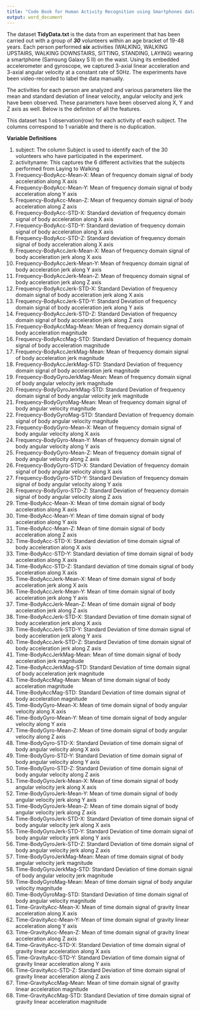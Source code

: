 ```yaml
---
title: "Code Book for Human Activity Recognition using Smartphones data"
output: word_document
---
```


The dataset __TidyData.txt__ is the data from an experiment that has been carried out with a group of ___30___ volunteers within an age bracket of 19-48 years. Each person performed ___six___ activities (WALKING, WALKING UPSTAIRS, WALKING DOWNSTAIRS, SITTING, STANDING, LAYING) wearing a smartphone (Samsung Galaxy S II) on the waist. 
Using its embedded accelerometer and gyroscope, we captured 3-axial linear acceleration and 3-axial angular velocity at a constant rate of 50Hz. The experiments have been video-recorded to label the data manually. 


The activities for each person are analyzed and various parameters like the mean and standard deviation of linear velocity, angular velocity and jerk have been observed. These parameters have been observed along X, Y and Z axis as well. Below is the definiton of all the features.

This dataset has 1 observation(row) for each activity of each subject. The columns correspond to 1 variable and there is no duplication.


__Variable Definitions__

1. subject: The column Subject is used to identify each of the 30 volunteers who have participated in the experiment. 
2. activityname: This captures the 6 different activities that the subjects performed from Laying to Walking
3. Frequency-BodyAcc-Mean-X: Mean of frequency domain signal of body acceleration along X axis
4. Frequency-BodyAcc-Mean-Y: Mean of frequency domain signal of body acceleration along Y axis
5. Frequency-BodyAcc-Mean-Z: Mean of frequency domain signal of body acceleration along Z axis
6. Frequency-BodyAcc-STD-X: Standard deviation of frequency domain signal of body acceleration along X axis
7. Frequency-BodyAcc-STD-Y: Standard deviation of frequency domain signal of body acceleration along X axis
8. Frequency-BodyAcc-STD-Z: Standard deviation of frequency domain signal of body acceleration along X axis
9. Frequency-BodyAccJerk-Mean-X: Mean of frequency domain signal of body acceleration jerk along X axis
10. Frequency-BodyAccJerk-Mean-Y: Mean of frequency domain signal of body acceleration jerk along Y axis
11. Frequency-BodyAccJerk-Mean-Z: Mean of frequency domain signal of body acceleration jerk along Z axis
12. Frequency-BodyAccJerk-STD-X: Standard Deviation of frequency domain signal of body acceleration jerk along X axis
13. Frequency-BodyAccJerk-STD-Y: Standard Deviation of frequency domain signal of body acceleration jerk along Y axis
14. Frequency-BodyAccJerk-STD-Z: Standard Deviation of frequency domain signal of body acceleration jerk along Z axis
15. Frequency-BodyAccMag-Mean: Mean of frequency domain signal of body acceleration magnitude
16. Frequency-BodyAccMag-STD: Standard Deviation of frequency domain signal of body acceleration magnitude
17. Frequency-BodyAccJerkMag-Mean: Mean of frequency domain signal of body acceleration jerk magnitude
18. Frequency-BodyAccJerkMag-STD: Standard Deviation of frequency domain signal of body acceleration jerk magnitude
19. Frequency-BodyGyroJerkMag-Mean: Mean of frequency domain signal of body angular velocity jerk magnitude
20. Frequency-BodyGyroJerkMag-STD: Standard Deviation of frequency domain signal of body angular velocity jerk magnitude
21. Frequency-BodyGyroMag-Mean: Mean of frequency domain signal of body angular velocity magnitude
22. Frequency-BodyGyroMag-STD: Standard Deviation of frequency domain signal of body angular velocity magnitude
23. Frequency-BodyGyro-Mean-X: Mean of frequency domain signal of body angular velocity along X axis
24. Frequency-BodyGyro-Mean-Y: Mean of frequency domain signal of body angular velocity along Y axis
25. Frequency-BodyGyro-Mean-Z: Mean of frequency domain signal of body angular velocity along Z axis
26. Frequency-BodyGyro-STD-X: Standard Deviation of frequency domain signal of body angular velocity along X axis
27. Frequency-BodyGyro-STD-Y: Standard Deviation of frequency domain signal of body angular velocity along Y axis
28. Frequency-BodyGyro-STD-Z: Standard Deviation of frequency domain signal of body angular velocity along Z axis
29. Time-BodyAcc-Mean-X: Mean of time domain signal of body acceleration along X axis
30. Time-BodyAcc-Mean-Y: Mean of time domain signal of body acceleration along Y axis
31. Time-BodyAcc-Mean-Z: Mean of time domain signal of body acceleration along Z axis
32. Time-BodyAcc-STD-X: Standard deviation of time domain signal of body acceleration along X axis
33. Time-BodyAcc-STD-Y: Standard deviation of time domain signal of body acceleration along X axis
34. Time-BodyAcc-STD-Z: Standard deviation of time domain signal of body acceleration along X axis
35. Time-BodyAccJerk-Mean-X: Mean of time domain signal of body acceleration jerk along X axis
36. Time-BodyAccJerk-Mean-Y: Mean of time domain signal of body acceleration jerk along Y axis
37. Time-BodyAccJerk-Mean-Z: Mean of time domain signal of body acceleration jerk along Z axis
38. Time-BodyAccJerk-STD-X: Standard Deviation of time domain signal of body acceleration jerk along X axis
39. Time-BodyAccJerk-STD-Y: Standard Deviation of time domain signal of body acceleration jerk along Y axis
40. Time-BodyAccJerk-STD-Z: Standard Deviation of time domain signal of body acceleration jerk along Z axis
41. Time-BodyAccJerkMag-Mean: Mean of time domain signal of body acceleration jerk magnitude
42. Time-BodyAccJerkMag-STD: Standard Deviation of time domain signal of body acceleration jerk magnitude
43. Time-BodyAccMag-Mean: Mean of time domain signal of body acceleration magnitude
44. Time-BodyAccMag-STD: Standard Deviation of time domain signal of body acceleration magnitude
45. Time-BodyGyro-Mean-X: Mean of time domain signal of body angular velocity along X axis
46. Time-BodyGyro-Mean-Y: Mean of time domain signal of body angular velocity along Y axis
47. Time-BodyGyro-Mean-Z: Mean of time domain signal of body angular velocity along Z axis
48. Time-BodyGyro-STD-X: Standard Deviation of time domain signal of body angular velocity along X axis
49. Time-BodyGyro-STD-Y: Standard Deviation of time domain signal of body angular velocity along Y axis
50. Time-BodyGyro-STD-Z: Standard Deviation of time domain signal of body angular velocity along Z axis
51. Time-BodyGyroJerk-Mean-X: Mean of time domain signal of body angular velocity jerk along X axis
52. Time-BodyGyroJerk-Mean-Y: Mean of time domain signal of body angular velocity jerk along Y axis
53. Time-BodyGyroJerk-Mean-Z: Mean of time domain signal of body angular velocity jerk along Z axis
54. Time-BodyGyroJerk-STD-X: Standard Deviation of time domain signal of body angular velocity jerk along X axis
55. Time-BodyGyroJerk-STD-Y: Standard Deviation of time domain signal of body angular velocity jerk along Y axis
56. Time-BodyGyroJerk-STD-Z: Standard Deviation of time domain signal of body angular velocity jerk along Z axis
57. Time-BodyGyroJerkMag-Mean: Mean of time domain signal of body angular velocity jerk magnitude
58. Time-BodyGyroJerkMag-STD: Standard Deviation of time domain signal of body angular velocity jerk magnitude
59. Time-BodyGyroMag-Mean: Mean of time domain signal of body angular velocity magnitude
60. Time-BodyGyroMag-STD: Standard Deviation of time domain signal of body angular velocity magnitude
61. Time-GravityAcc-Mean-X: Mean of time domain signal of gravity linear acceleration along X axis
62. Time-GravityAcc-Mean-Y: Mean of time domain signal of gravity linear acceleration along Y axis
63. Time-GravityAcc-Mean-Z: Mean of time domain signal of gravity linear acceleration along Z axis
64. Time-GravityAcc-STD-X: Standard Deviation of time domain signal of gravity linear acceleration along X axis
65. Time-GravityAcc-STD-Y: Standard Deviation of time domain signal of gravity linear acceleration along Y axis
66. Time-GravityAcc-STD-Z: Standard Deviation of time domain signal of gravity linear acceleration along Z axis
67. Time-GravityAccMag-Mean: Mean of time domain signal of gravity linear acceleration magnitude
68. Time-GravityAccMag-STD: Standard Deviation of time domain signal of gravity linear acceleration magnitude
